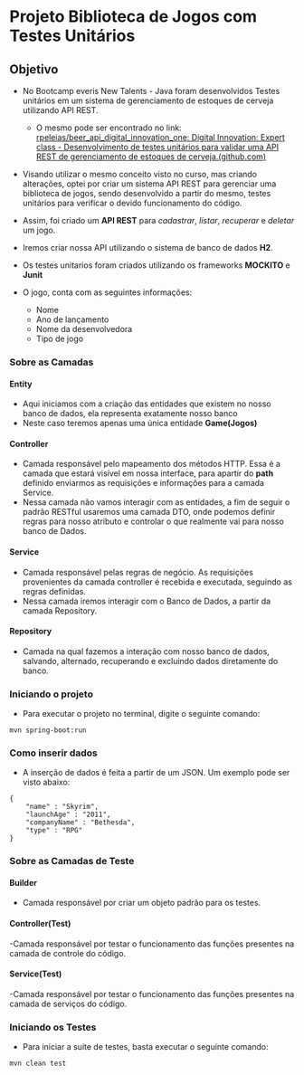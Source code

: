# Projeto Biblioteca de Jogos com Testes Unitários

## Objetivo

- No Bootcamp everis New Talents - Java foram desenvolvidos Testes unitários em um sistema de gerenciamento de estoques de cerveja utilizando API REST.
    - O mesmo pode ser encontrado no link: [rpeleias/beer_api_digital_innovation_one: Digital Innovation: Expert class - Desenvolvimento de testes unitários para validar uma API REST de gerenciamento de estoques de cerveja.(github.com)](https://github.com/rpeleias/beer_api_digital_innovation_one)

- Visando utilizar o mesmo conceito visto no curso, mas criando alterações, optei por criar um sistema API REST para gerenciar uma biblioteca de jogos, sendo desenvolvido a partir do mesmo, testes unitários para verificar o devido funcionamento do código.

- Assim, foi criado um **API REST** para _cadastrar_, _listar_, _recuperar_ e _deletar_ um jogo.

- Iremos criar nossa API utilizando o sistema de banco de dados **H2**.

- Os testes unitarios foram criados utilizando os frameworks **MOCKITO** e **Junit**

- O jogo, conta com as seguintes informações:
    - Nome
    - Ano de lançamento
    - Nome da desenvolvedora
    - Tipo de jogo
### Sobre as Camadas

#### Entity

- Aqui iniciamos com a criação das entidades que existem no nosso banco de dados, ela representa exatamente nosso banco
- Neste caso teremos apenas uma única entidade **Game(Jogos)**
#### Controller

- Camada responsável pelo mapeamento dos métodos HTTP. Essa é a camada que estará visível em nossa interface, para apartir do **path** definido enviarmos as requisições e informações para a camada Service.
- Nessa camada não vamos interagir com as entidades, a fim de seguir o padrão RESTful usaremos uma camada DTO, onde podemos definir regras para nosso atributo e controlar o que realmente vai para nosso banco de Dados.

#### Service

- Camada responsável pelas regras de negócio. As requisições provenientes da camada controller é recebida e executada, seguindo as regras definidas.
- Nessa camada iremos interagir com o Banco de Dados, a partir da camada Repository.

#### Repository

- Camada na qual fazemos a interação com nosso banco de dados, salvando, alternado, recuperando e excluindo dados diretamente do banco.

### Iniciando o projeto

- Para executar o projeto no terminal, digite o seguinte comando:

```shell script
mvn spring-boot:run 
```
### Como inserir dados

- A inserção de dados é feita a partir de um JSON. Um exemplo pode ser visto abaixo:

``` {
{
    "name" : "Skyrim",
    "launchAge" : "2011",
    "companyName" : "Bethesda",
    "type" : "RPG"
}

```

### Sobre as Camadas de Teste

#### Builder

- Camada responsável por criar um objeto padrão para os testes.

#### Controller(Test)

-Camada responsável por testar o funcionamento das funções presentes na camada de controle do código.

#### Service(Test)

-Camada responsável por testar o funcionamento das funções presentes na camada de serviços do código.

### Iniciando os Testes

- Para iniciar a suite de testes, basta executar o seguinte comando:

```shell script
mvn clean test
```